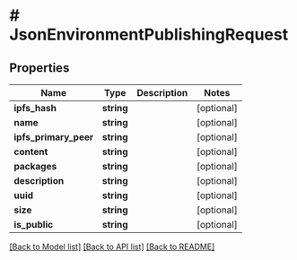 # # JsonEnvironmentPublishingRequest

## Properties

Name | Type | Description | Notes
------------ | ------------- | ------------- | -------------
**ipfs_hash** | **string** |  | [optional]
**name** | **string** |  | [optional]
**ipfs_primary_peer** | **string** |  | [optional]
**content** | **string** |  | [optional]
**packages** | **string** |  | [optional]
**description** | **string** |  | [optional]
**uuid** | **string** |  | [optional]
**size** | **string** |  | [optional]
**is_public** | **string** |  | [optional]

[[Back to Model list]](../../README.md#models) [[Back to API list]](../../README.md#endpoints) [[Back to README]](../../README.md)
